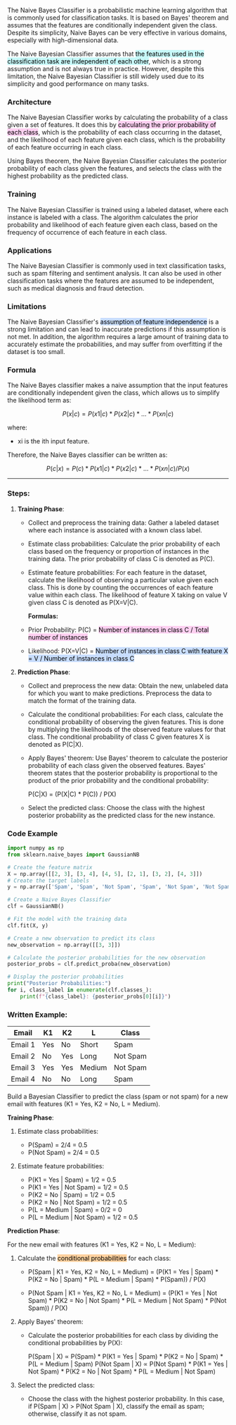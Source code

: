 
The Naive Bayes Classifier is a probabilistic machine learning algorithm that is commonly used for classification tasks. It is based on Bayes' theorem and assumes that the features are conditionally independent given the class. Despite its simplicity, Naive Bayes can be very effective in various domains, especially with high-dimensional data.

The Naive Bayesian Classifier assumes that <mark style="background: #ABF7F7A6;">the features used in the classification task are independent of each other</mark>, which is a strong assumption and is not always true in practice. However, despite this limitation, the Naive Bayesian Classifier is still widely used due to its simplicity and good performance on many tasks.


### Architecture

The Naive Bayesian Classifier works by calculating the probability of a class given a set of features. It does this by <mark style="background: #FFB8EBA6;">calculating the prior probability of each class</mark>, which is the probability of each class occurring in the dataset, and the likelihood of each feature given each class, which is the probability of each feature occurring in each class.

Using Bayes theorem, the Naive Bayesian Classifier calculates the posterior probability of each class given the features, and selects the class with the highest probability as the predicted class.


### Training

The Naive Bayesian Classifier is trained using a labeled dataset, where each instance is labeled with a class. The algorithm calculates the prior probability and likelihood of each feature given each class, based on the frequency of occurrence of each feature in each class.


### Applications

The Naive Bayesian Classifier is commonly used in text classification tasks, such as spam filtering and sentiment analysis. It can also be used in other classification tasks where the features are assumed to be independent, such as medical diagnosis and fraud detection.


### Limitations

The Naive Bayesian Classifier's <mark style="background: #ADCCFFA6;">assumption of feature independence</mark> is a strong limitation and can lead to inaccurate predictions if this assumption is not met. In addition, the algorithm requires a large amount of training data to accurately estimate the probabilities, and may suffer from overfitting if the dataset is too small.


### Formula

The Naive Bayes classifier makes a naive assumption that the input features are conditionally independent given the class, which allows us to simplify the likelihood term as:

$$P(x|c) = P(x1|c) * P(x2|c) * ... * P(xn|c)$$

where:

-   xi is the ith input feature.

Therefore, the Naive Bayes classifier can be written as:

$$P(c|x) = P(c) * P(x1|c) * P(x2|c) * ... * P(xn|c) / P(x)$$

----

### Steps:

1.  **Training Phase**:
    
    -   Collect and preprocess the training data: Gather a labeled dataset where each instance is associated with a known class label.
    
    -   Estimate class probabilities: Calculate the prior probability of each class based on the frequency or proportion of instances in the training data. The prior probability of class C is denoted as P(C).
    
    -   Estimate feature probabilities: For each feature in the dataset, calculate the likelihood of observing a particular value given each class. This is done by counting the occurrences of each feature value within each class. The likelihood of feature X taking on value V given class C is denoted as P(X=V|C).
    
		**Formulas:**
	-   Prior Probability: P(C) = <mark style="background: #FFB8EBA6;">Number of instances in class C / Total number of instances</mark>
	-   Likelihood: P(X=V|C) = <mark style="background: #ADCCFFA6;">Number of instances in class C with feature X = V / Number of instances in class C</mark>

2.  **Prediction Phase**:
    
    -   Collect and preprocess the new data: Obtain the new, unlabeled data for which you want to make predictions. Preprocess the data to match the format of the training data.
        
    -   Calculate the conditional probabilities: For each class, calculate the conditional probability of observing the given features. This is done by multiplying the likelihoods of the observed feature values for that class. The conditional probability of class C given features X is denoted as P(C|X).
        
    -   Apply Bayes' theorem: Use Bayes' theorem to calculate the posterior probability of each class given the observed features. Bayes' theorem states that the posterior probability is proportional to the product of the prior probability and the conditional probability:
        
        P(C|X) = (P(X|C) * P(C)) / P(X)
        
    -   Select the predicted class: Choose the class with the highest posterior probability as the predicted class for the new instance.


### Code Example

```python
import numpy as np
from sklearn.naive_bayes import GaussianNB

# Create the feature matrix
X = np.array([[2, 3], [3, 4], [4, 5], [2, 1], [3, 2], [4, 3]])
# Create the target labels
y = np.array(['Spam', 'Spam', 'Not Spam', 'Spam', 'Not Spam', 'Not Spam'])

# Create a Naive Bayes Classifier
clf = GaussianNB()

# Fit the model with the training data
clf.fit(X, y)

# Create a new observation to predict its class
new_observation = np.array([[3, 3]])

# Calculate the posterior probabilities for the new observation
posterior_probs = clf.predict_proba(new_observation)

# Display the posterior probabilities
print("Posterior Probabilities:")
for i, class_label in enumerate(clf.classes_):
    print(f"{class_label}: {posterior_probs[0][i]}")
```


### Written Example:

| Email   | K1  | K2  | L      | Class    |
|---------|-----|-----|--------|----------|
| Email 1 | Yes | No  | Short  | Spam     |
| Email 2 | No  | Yes | Long   | Not Spam |
| Email 3 | Yes | Yes | Medium | Not Spam |
| Email 4 | No  | No  | Long   | Spam     |


Build a Bayesian Classifier to predict the class (spam or not spam) for a new email with features (K1 = Yes, K2 = No, L = Medium).

**Training Phase**:

1.  Estimate class probabilities:
    
    -   P(Spam) = 2/4 = 0.5
    -   P(Not Spam) = 2/4 = 0.5
2.  Estimate feature probabilities:
    
    -   P(K1 = Yes | Spam) = 1/2 = 0.5
    -   P(K1 = Yes | Not Spam) = 1/2 = 0.5
    -   P(K2 = No | Spam) = 1/2 = 0.5
    -   P(K2 = No | Not Spam) = 1/2 = 0.5
    -   P(L = Medium | Spam) = 0/2 = 0
    -   P(L = Medium | Not Spam) = 1/2 = 0.5

**Prediction Phase**:

For the new email with features (K1 = Yes, K2 = No, L = Medium):

1.  Calculate the <mark style="background: #FFB86CA6;">conditional probabilities</mark> for each class:
    
    -   P(Spam | K1 = Yes, K2 = No, L = Medium) = (P(K1 = Yes | Spam) * P(K2 = No | Spam) * P(L = Medium | Spam) * P(Spam)) / P(X)
    
    -   P(Not Spam | K1 = Yes, K2 = No, L = Medium) = (P(K1 = Yes | Not Spam) * P(K2 = No | Not Spam) * P(L = Medium | Not Spam) * P(Not Spam)) / P(X)
    
1.  Apply Bayes' theorem:
    
    -   Calculate the posterior probabilities for each class by dividing the conditional probabilities by P(X):
        
        P(Spam | X) ∝ P(Spam) * P(K1 = Yes | Spam) * P(K2 = No | Spam) * P(L = Medium | Spam) P(Not Spam | X) ∝ P(Not Spam) * P(K1 = Yes | Not Spam) * P(K2 = No | Not Spam) * P(L = Medium | Not Spam)
        
3.  Select the predicted class:
    
    -   Choose the class with the highest posterior probability. In this case, if P(Spam | X) > P(Not Spam | X), classify the email as spam; otherwise, classify it as not spam.